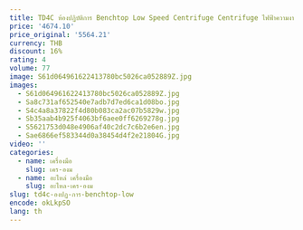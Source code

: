 ```yaml
---
title: TD4C ห้องปฏิบัติการ Benchtop Low Speed Centrifuge Centrifuge ไฟฟ้าความงาม/ชีววิทยา/Blood Collection Tube/แก้ว Centrifuge
price: '4674.10'
price_original: '5564.21'
currency: THB
discount: 16%
rating: 4
volume: 77
image: S61d064961622413780bc5026ca052889Z.jpg
images:
  - S61d064961622413780bc5026ca052889Z.jpg
  - Sa8c731af652540e7adb7d7ed6ca1d08bo.jpg
  - S4c4a8a37822f4d80b083ca2ac07b5829w.jpg
  - Sb35aab4b925f4063bf6aee0ff6269278g.jpg
  - S5621753d048e4906af40c2dc7c6b2e6en.jpg
  - Sae6866ef583344d0a38454d4f2e21804G.jpg
video: ''
categories:
  - name: เครื่องมือ
    slug: เคร-องม
  - name: อะไหล่ เครื่องมือ
    slug: อะไหล-เคร-องม
slug: td4c-องปฏ-การ-benchtop-low
encode: okLkpSO
lang: th
---
```

  